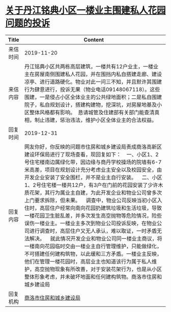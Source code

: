 # <a href="http://www.shangluo.gov.cn/zmhd/ldxxxx.jsp?urltype=leadermail.LeaderMailContentUrl&wbtreeid=1112&leadermailid=5563">关于丹江铭典小区一楼业主围建私人花园问题的投诉</a>
| Title |                                                                                                                                                                                                                                                          Content                                                                                                                                                                                                                                                          |
|:-----:|---------------------------------------------------------------------------------------------------------------------------------------------------------------------------------------------------------------------------------------------------------------------------------------------------------------------------------------------------------------------------------------------------------------------------------------------------------------------------------------------------------------------------|
| 来信时间  | 2019-11-20                                                                                                                                                                                                                                                                                                                                                                                                                                                                                                                |
| 来信内容  | 丹江铭典小区共两栋高层建筑，一楼共有12户业主，一楼业主在房屋南侧围建私人花园，并在围挡内私自搭建走廊、建设凉亭、进行道路硬化。物业对此一问三不知，并且默许其围建行为肆意进行，投诉无果（物业电话09148067118）。这些围建，一是侵占小区全体业主的公共绿地面积；二是私自围建院子，私自规划设计，搭建构建物，挖深坑，对房屋地基及小区整体风格都有影响。  恳请城管及住建部有关部门能查清真相，制止违建，惩治违法，维护小区全体业主的合法权益。                                                                                                                                                                                                                                                                                              |
| 回复时间  | 2019-12-31                                                                                                                                                                                                                                                                                                                                                                                                                                                                                                                |
| 回复内容  | 网友你好，你反映的问题市住房和城乡建设局责成商洛高新区建设环保局进行了现场查看，现回复如下：    一、小区1、2号住宅楼南边属绿化带，因边缘与商丹学校操场的院墙有6-7米高差，项目在规划设计充分考虑业主安全以及校园安全，由开发企业安装了安全围栏，并不是业主自行安装。    二、小区1、2号住宅楼一楼共12户，有3户在门前的花园安装了少许木质花架，其行为属业主自建，为此开发企业和物业公司曾多次上门要求拆除，但未果。    调查中，物业公司反映当初小区入住时，高层住户经常向南向花园扔建筑垃圾和生活垃圾，导致一楼花园卫生脏乱差，并多次发生高空抛物等危险情况，险些误伤一楼业主。一楼业主多次到物业公司投诉反映，在物业公司进行调查时，高层住户又无人承认，难以取证，一时矛盾无法解决。    就此情况开发企业和物业公司同一楼业主商议，将一楼南向花园临时交由一楼业主自行管理维护，只能做绿化，不可搭建任何建构筑物，以此缓和三方矛盾。一楼业主反映，他们在管理一楼花园时，高层业主也知道该行为属于私人维护，高空抛物现象有所改善，对于安装花架行为，也是从小区整体形象考虑，并未破坏地面和任何建构筑物。商洛市住房和城乡建设局 |
| 回复机构  | <a href="../../categories/agencies/商洛市住房和城乡建设局.md">商洛市住房和城乡建设局</a>                                                                                                                                                                                                                                                                                                                                                                                                                                                        |